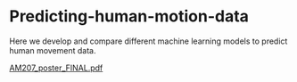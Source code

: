 # Predicting-human-motion-data
Here we develop and compare different machine learning models to predict human movement data.


[AM207_poster_FINAL.pdf](https://github.com/laithalhussein/Predicting-human-motion-data/files/9473876/AM207_poster_FINAL.pdf)
